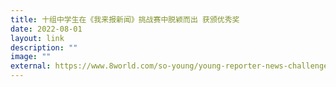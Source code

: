 ```yaml
---
title: 十组中学生在《我来报新闻》挑战赛中脱颖而出 获颁优秀奖
date: 2022-08-01
layout: link
description: ""
image: ""
external: https://www.8world.com/so-young/young-reporter-news-challenge-merit-award-1875736?fbclid=IwAR2M3-AdM41xI6I1q4cG8GzEgunxD7SOVNzq1JEup6zYD_Ul5uyY7NZlD3g
---
```

